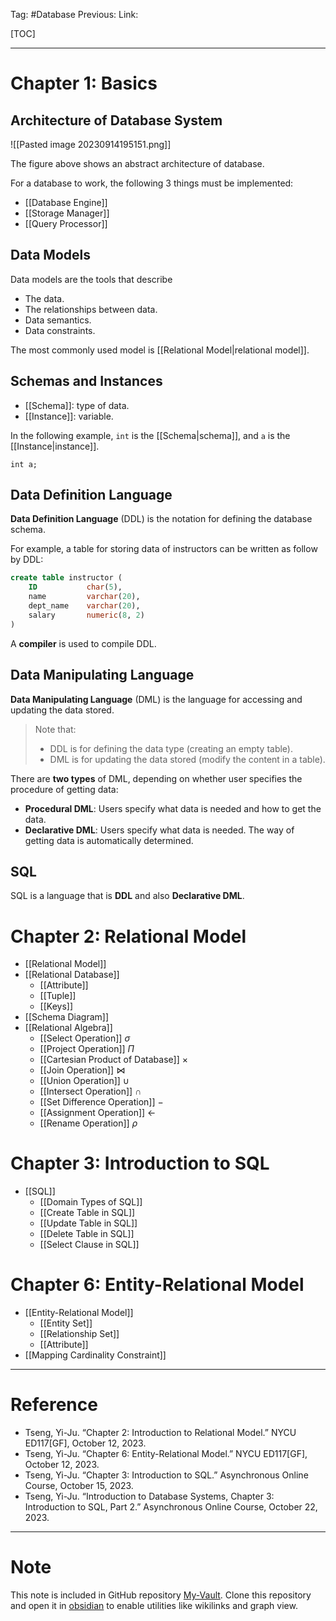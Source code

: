 Tag: #Database
Previous: 
Link: 

[TOC]

---

# Chapter 1: Basics

## Architecture of Database System

![[Pasted image 20230914195151.png]]

The figure above shows an abstract architecture of database.

For a database to work, the following 3 things must be implemented:

- [[Database Engine]]
- [[Storage Manager]]
- [[Query Processor]]

## Data Models

Data models are the tools that describe

- The data.
- The relationships between data.
- Data semantics.
- Data constraints.

The most commonly used model is [[Relational Model|relational model]].

## Schemas and Instances

- [[Schema]]: type of data.
- [[Instance]]: variable.

In the following example, `int` is the [[Schema|schema]], and `a` is the [[Instance|instance]].

```
int a;
```

## Data Definition Language

**Data Definition Language** (DDL) is the notation for defining the database schema.

For example, a table for storing data of instructors can be written as follow by DDL:

```sql
create table instructor (
    ID           char(5),
    name         varchar(20),
    dept_name    varchar(20),
    salary       numeric(8, 2)
)
```

A **compiler** is used to compile DDL.

## Data Manipulating Language

**Data Manipulating Language** (DML) is the language for accessing and updating the data stored.

> Note that:
> - DDL is for defining the data type (creating an empty table).
> - DML is for updating the data stored (modify the content in a table).

There are **two types** of DML, depending on whether user specifies the procedure of getting data:

- **Procedural DML**: Users specify what data is needed and how to get the data.
- **Declarative DML**: Users specify what data is needed. The way of getting data is automatically determined.

## SQL

SQL is a language that is **DDL** and also **Declarative DML**.

# Chapter 2: Relational Model

- [[Relational Model]]
- [[Relational Database]]
	- [[Attribute]]
	- [[Tuple]]
	- [[Keys]]
- [[Schema Diagram]]
- [[Relational Algebra]]
	- [[Select Operation]] $\sigma$
	- [[Project Operation]] $\Pi$
	- [[Cartesian Product of Database]] $\times$
	- [[Join Operation]] $\bowtie$
	- [[Union Operation]] $\cup$
	- [[Intersect Operation]] $\cap$
	- [[Set Difference Operation]] $-$
	- [[Assignment Operation]] $\leftarrow$
	- [[Rename Operation]] $\rho$

# Chapter 3: Introduction to SQL

- [[SQL]]
	- [[Domain Types of SQL]]
	- [[Create Table in SQL]]
	- [[Update Table in SQL]]
	- [[Delete Table in SQL]]
	- [[Select Clause in SQL]]

# Chapter 6: Entity-Relational Model

- [[Entity-Relational Model]]
	- [[Entity Set]]
	- [[Relationship Set]]
	- [[Attribute]]
- [[Mapping Cardinality Constraint]]

---

# Reference

- Tseng, Yi-Ju. “Chapter 2: Introduction to Relational Model.” NYCU ED117[GF], October 12, 2023.
- Tseng, Yi-Ju. “Chapter 6: Entity-Relational Model.” NYCU ED117[GF], October 12, 2023.
- Tseng, Yi-Ju. “Chapter 3: Introduction to SQL.” Asynchronous Online Course, October 15, 2023.
- Tseng, Yi-Ju. “Introduction to Database Systems, Chapter 3: Introduction to SQL, Part 2.” Asynchronous Online Course, October 22, 2023.

---

# Note

This note is included in GitHub repository [My-Vault](https://github.com/LittleD3092/My-Vault.git). Clone this repository and open it in [obsidian](https://obsidian.md/) to enable utilities like wikilinks and graph view.